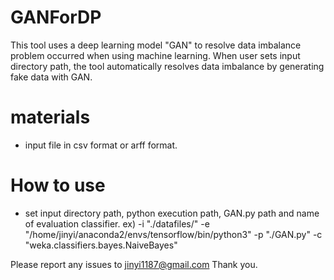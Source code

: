 # GANForDP
This tool uses a deep learning model "GAN" to resolve data imbalance problem occurred when using machine learning.
When user sets input directory path, the tool automatically resolves data imbalance by generating fake data with GAN.

# materials
- input file in csv format or arff format.

# How to use
- set input directory path, python execution path, GAN.py path and name of evaluation classifier.
ex) -i "./datafiles/" -e "/home/jinyi/anaconda2/envs/tensorflow/bin/python3" -p "./GAN.py" -c "weka.classifiers.bayes.NaiveBayes"



Please report any issues to jinyi1187@gmail.com
Thank you.
